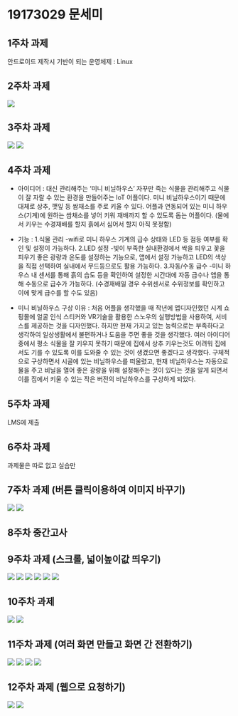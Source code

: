 # 19173029 문세미

## 1주차 과제
안드로이드 제작시 기반이 되는 운영체제 : Linux

## 2주차 과제
<img width="" height="" src="./JPG/19173029 문세미 2주차 과제.JPG"></img>

## 3주차 과제
<img width="" height="" src="./JPG/3주차 과제1.JPG"></img>
<img width="" height="" src="./JPG/3주차 과제2.JPG"></img>

## 4주차 과제
- 아이디어 : 대신 관리해주는 ‘미니 비닐하우스’
자꾸만 죽는 식물을 관리해주고 식물이 잘 자랄 수 있는 환경을 만들어주는 IoT 어플이다. 미니 비닐하우스이기 때문에 대체로 상추, 깻잎 등 쌈채소를 주로 키울 수 있다.
어플과 연동되어 있는 미니 하우스(기계)에 원하는 쌈채소를 넣어 키워 재배까지 할 수 있도록 돕는 어플이다. (물에서 키우는 수경재배를 할지 흙에서 심어서 할지 아직 못정함) 

- 기능 :
  1.식물 관리
   -wifi로 미니 하우스 기계의 급수 상태와 LED 등 점등 여부를 확인 및 설정이 가능하다.
  2.LED 설정
   -빛이 부족한 실내환경에서 싹을 틔우고 꽃을 피우기 좋은 광량과 온도를 설정하는 기능으로, 앱에서 설정 가능하고 LED의 색상을 직접 선택하여 실내에서 무드등으로도 활용 가능하다.
  3.자동/수동 급수
   -미니 하우스 내 센서를 통해 흙의 습도 등을 확인하여 설정한 시간대에 자동 급수나 앱을 통해 수동으로 급수가 가능하다. (수경재배일 경우 수위센서로 수위정보를 확인하고 이에 맞게 급수를 할 수도 있음)

- 미니 비닐하우스 구상 이유 :
처음 어플을 생각했을 때 작년에 앱디자인했던 시계 쇼핑몰에 얼굴 인식 스티커와 VR기술을 활용한 스노우의 실행방법을 사용하여, 서비스를 제공하는 것을 디자인했다. 하지만 현재 가지고 있는 능력으로는 부족하다고 생각하여 일상생활에서 불편하거나 도움을 주면 좋을 것을 생각했다. 여러 아이디어 중에서 평소 식물을 잘 키우지 못하기 때문에 집에서 상추 키우는것도 어려워 집에서도 기를 수 있도록 이를 도와줄 수 있는 것이 생겼으면 좋겠다고 생각했다. 구체적으로 구상하면서 시골에 있는 비닐하우스를 떠울렸고, 현재 비닐하우스는 자동으로 물을 주고 비닐을 열어 좋은 광량을 위해 설정해주는 것이 있다는 것을 알게 되면서 이를 집에서 키울 수 있는 작은 버전의 비닐하우스를 구상하게 되었다.

## 5주차 과제
LMS에 제출

## 6주차 과제
과제물은 따로 없고 실습만

## 7주차 과제 (버튼 클릭이용하여 이미지 바꾸기)
<img width="" height="" src="./JPG/7주차 과제.JPG"></img>
<img width="" height="" src="./JPG/7주차 과제2.JPG"></img>

## 8주차 중간고사

## 9주차 과제 (스크롤, 넓이높이값 띄우기)
<img width="" height="" src="./JPG/9주차과제1.JPG"></img>
<img width="" height="" src="./JPG/9주차과제1(넓이).JPG"></img>
<img width="" height="" src="./JPG/9주차과제1(높이).JPG"></img>
<img width="" height="" src="./JPG/9주차과제2.JPG"></img>
<img width="" height="" src="./JPG/9주차과제2(넓이).JPG"></img>
<img width="" height="" src="./JPG/9주차과제2(높이).JPG"></img>

## 10주차 과제
<img width="" height="" src="./JPG/10주차 과제 실습창.JPG"></img>
<img width="" height="" src="./JPG/10주차 과제 실습창 수정.JPG"></img>

## 11주차 과제 (여러 화면 만들고 화면 간 전환하기)
<img width="" height="" src="./JPG/11주차 과제1.JPG"></img>
<img width="" height="" src="./JPG/11주차 과제2.JPG"></img>
<img width="" height="" src="./JPG/11주차 과제3.JPG"></img>
<img width="" height="" src="./JPG/11주차 과제4.JPG"></img>

## 12주차 과제 (웹으로 요청하기)
<img width="" height="" src="./JPG/12주차 과제1.JPG"></img>
<img width="" height="" src="./JPG/12주차 과제2.JPG"></img>
